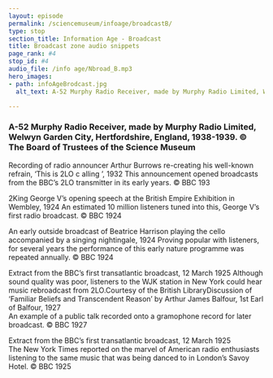 ```yaml
---
layout: episode
permalink: /sciencemuseum/infoage/broadcastB/
type: stop
section_title: Information Age - Broadcast
title: Broadcast zone audio snippets
page_rank: #4
stop_id: #4
audio_file: /info age/Nbroad_B.mp3
hero_images:
- path: infoAgeBrodcast.jpg
  alt_text: A-52 Murphy Radio Receiver, made by Murphy Radio Limited, Welwyn Garden City, Hertfordshire, England, 1938-1939. © The Board of Trustees of the Science Museum

---
```


### A-52 Murphy Radio Receiver, made by Murphy Radio Limited, Welwyn Garden City, Hertfordshire, England, 1938-1939. © The Board of Trustees of the Science Museum

Recording of radio announcer Arthur Burrows re-creating his well-known refrain, ‘This is 2LO c alling ’, 1932
This announcement opened broadcasts from the BBC’s 2LO transmitter in its early years.
© BBC 193

2King George V’s opening speech at the British Empire Exhibition in Wembley, 1924
An estimated 10 million listeners tuned into this, George V’s first radio broadcast.
© BBC 1924

An early outside broadcast of Beatrice Harrison playing the cello accompanied by a singing nightingale, 1924
Proving popular with listeners, for several years the performance of this early nature programme was repeated annually.
© BBC 1924

Extract from the BBC’s first transatlantic broadcast, 12 March 1925
Although sound quality was poor, listeners to the WJK station in New York could hear music rebroadcast from 2LO.Courtesy of the British LibraryDiscussion of ‘Familiar Beliefs and Transcendent Reason’ by Arthur James Balfour, 1st Earl of Balfour, 1927  
An example of a public talk recorded onto a gramophone record for later broadcast.
© BBC 1927

Extract from the BBC’s first transatlantic broadcast, 12 March 1925  
The New York Times reported on the marvel of American radio enthusiasts
listening to the same music that was being danced to in London’s Savoy Hotel.
© BBC 1925
